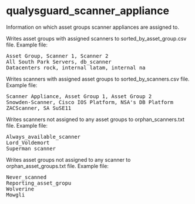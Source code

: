qualysguard_scanner_appliance
=============================

Information on which asset groups scanner appliances are assigned to.

Writes asset groups with assigned scanners to sorted_by_asset_group.csv file.
Example file:
<pre>
Asset Group, Scanner 1, Scanner 2
All South Park Servers, db_scanner
Datacenters_rock, internal_latam, internal_na
</pre>

Writes scanners with assigned asset groups to sorted_by_scanners.csv file.
Example file:
<pre>
Scanner Appliance, Asset Group 1, Asset Group 2
Snowden-Scanner, Cisco IOS Platform, NSA's DB Platform
ZACScanner, SA SuSE11
</pre>

Writes scanners not assigned to any asset groups to orphan_scanners.txt file.
Example file:
<pre>
Always_available_scanner
Lord_Voldemort
Superman_scanner
</pre>

Writes asset groups not assigned to any scanner to orphan_asset_groups.txt file.
Example file:
<pre>
Never_scanned
Reporting_asset_gropu
Wolverine
Mowgli
</pre>
